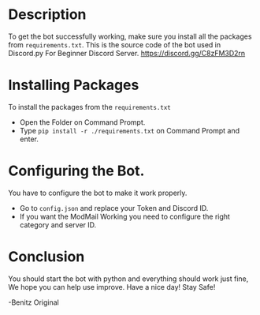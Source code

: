 # Description

To get the bot successfully working, make sure you install all the packages from `requirements.txt`.
This is the source code of the bot used in Discord.py For Beginner Discord Server.
https://discord.gg/C8zFM3D2rn

# Installing Packages
To install the packages from the `requirements.txt`
- Open the Folder on Command Prompt.
- Type `pip install -r ./requirements.txt` on Command Prompt and enter.

# Configuring the Bot.

You have to configure the bot to make it work properly.
- Go to `config.json` and replace your Token and Discord ID.
- If you want the ModMail Working you need to configure the right category and server ID.
 
# Conclusion
You should start the bot with python and everything should work just fine, We hope you can help use improve.
Have a nice day! Stay Safe!

-Benitz Original
